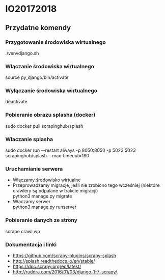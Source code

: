 # IO20172018

## Przydatne komendy
### Przygotowanie środowiska wirtualnego
./venvdjango.sh

### Włączanie środowiska wirtualnego
source py_django/bin/activate

### Wyłączanie środowiska wirtualnego
deactivate

### Pobieranie obrazu splasha (docker)
sudo docker pull scrapinghub/splash

### Właczanie splasha
sudo docker run --restart always -p 8050:8050 -p 5023:5023 scrapinghub/splash --max-timeout=180

### Uruchamianie serwera
* Włączamy środowisko wirtualne
* Przeprowadzamy migracje, jeśli nie zrobiono tego wcześniej (niektóre crawlery są odpalane w trakcie migracji) </br>
python3 manage.py migrate
* Właczamy serwer </br>
python3 manage.py runserver

### Pobieranie danych ze strony
scrape crawl wp


### Dokumentacja i linki
* https://github.com/scrapy-plugins/scrapy-splash
* http://splash.readthedocs.io/en/stable/
* https://doc.scrapy.org/en/latest/
* http://ruddra.com/2016/01/03/django-1-7-scrapy/
